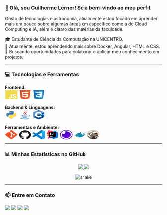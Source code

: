 ### 👋 Olá, sou Guilherme Lerner! Seja bem-vindo ao meu perfil.

<p align="left"> 
  Gosto de tecnologias e astronomia, atualmente estou focado em aprender mais um pouco sobre algumas áreas em específico como a de Cloud Computing e IA, além é claaro das matérias da faculdade.
</p>

<p align="left">
  🎓 Estudante de Ciência da Computação na UNICENTRO.<br>
  🌱 Atualmente, estou aprendendo mais sobre Docker, Angular, HTML e CSS.<br>
  🎯 Buscando oportunidades para colaborar e aplicar meu conhecimento em projetos.
</p>

---

### 💻 Tecnologias e Ferramentas

<div align="left">
  <strong>Frontend:</strong><br>
  <img align="center" alt="Js" height="30" width="40" src="https://raw.githubusercontent.com/devicons/devicon/master/icons/javascript/javascript-plain.svg">
  <img align="center" alt="HTML" height="30" width="40" src="https://raw.githubusercontent.com/devicons/devicon/master/icons/html5/html5-original.svg">
  <img align="center" alt="CSS" height="30" width="40" src="https://raw.githubusercontent.com/devicons/devicon/master/icons/css3/css3-original.svg">
</div>
<br>
<div align="left">
  <strong>Backend & Linguagens:</strong><br>
  <img align="center" alt="Python" height="30" width="40" src="https://raw.githubusercontent.com/devicons/devicon/master/icons/python/python-original.svg">
  <img align="center" alt="Java" height="30" width="40" src="https://raw.githubusercontent.com/devicons/devicon/master/icons/java/java-original.svg">
  <img align="center" alt="C++" height="30" width="40" src="https://raw.githubusercontent.com/devicons/devicon/master/icons/cplusplus/cplusplus-original.svg">
</div>
<br>
<div align="left">
  <strong>Ferramentas e Ambiente:</strong><br>
  <img align="center" alt="Git" height="30" width="40" src="https://raw.githubusercontent.com/devicons/devicon/master/icons/git/git-original.svg">
  <img align="center" alt="GitHub" height="30" width="40" src="https://raw.githubusercontent.com/devicons/devicon/master/icons/github/github-original.svg">
  <img align="center" alt="VSCode" height="30" width="40" src="https://raw.githubusercontent.com/devicons/devicon/master/icons/vscode/vscode-original.svg">
  <img align="center" alt="IntelliJ" height="30" width="40" src="https://raw.githubusercontent.com/devicons/devicon/master/icons/intellij/intellij-original.svg">
  <img align="center" alt="Insomnia" height="30" width="40" src="https://raw.githubusercontent.com/devicons/devicon/master/icons/insomnia/insomnia-original.svg">
  <img align="center" alt="Docker" height="30" width="40" src="https://raw.githubusercontent.com/devicons/devicon/master/icons/docker/docker-original.svg">
  <img align="center" alt="DBeaver" height="30" width="40" src="https://raw.githubusercontent.com/devicons/devicon/master/icons/dbeaver/dbeaver-original.svg">
</div>

---

### 📊 Minhas Estatísticas no GitHub

<p align="center">
  <a href="https://github.com/guilhermelerner">
    <img height="170em" src="https://github-readme-stats.vercel.app/api?username=guilhermelerner&show_icons=true&theme=dracula&include_all_commits=true&count_private=true"/>
    <img height="170em" src="https://github-readme-stats.vercel.app/api/top-langs/?username=guilhermelerner&layout=compact&langs_count=7&theme=dracula"/>
  </a>
</p>

<p align="center">
  <img src="https://raw.githubusercontent.com/guilhermelerner/guilhermelerner/main/dist/github-contribution-grid-snake.svg" alt="snake">
</p>

---

### 📫 Entre em Contato

<p align="left">
  <a href="https://www.linkedin.com/in/guilherme-lerner-088141328/" target="_blank"><img src="https://img.shields.io/badge/-LinkedIn-%230077B5?style=for-the-badge&logo=linkedin&logoColor=white" target="_blank"></a>
  <a href = "mailto:guilerner8@gmail.com"><img src="https://img.shields.io/badge/-Gmail-%23333?style=for-the-badge&logo=gmail&logoColor=white" target="_blank"></a>
  <a href="https://www.instagram.com/guilhermelerner/" target="_blank"><img src="https://img.shields.io/badge/-Instagram-%23E4405F?style=for-the-badge&logo=instagram&logoColor=white" target="_blank"></a>
  <a href="https://www.twitch.tv/guizero77" target="_blank"><img src="https://img.shields.io/badge/Twitch-9146FF?style=for-the-badge&logo=twitch&logoColor=white" target="_blank"></a>
</p>
